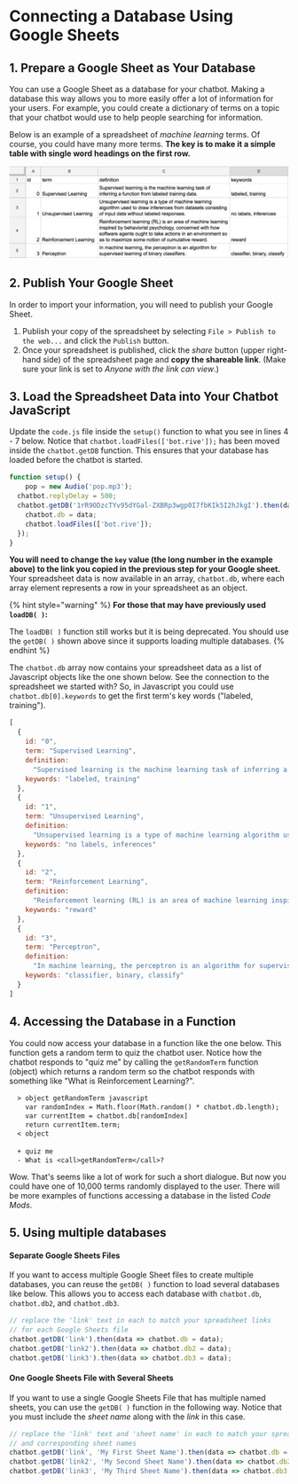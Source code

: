# Connecting a Database Using Google Sheets

## 1. Prepare a Google Sheet as Your Database

You can use a Google Sheet as a database for your chatbot. Making a database this way allows you to more easily offer a lot of information for your users. For example, you could create a dictionary of terms on a topic that your chatbot would use to help people searching for information.

Below is an example of a spreadsheet of _machine learning_ terms. Of course, you could have many more terms. **The key is to make it a simple table with single word headings on the first row.**

![Example Spreadsheet for Chatbot Database](../.gitbook/assets/dbSpreadsheetEx.png)

## 2. Publish Your Google Sheet <a href="#using-google-sheet-as-database-recommended" id="using-google-sheet-as-database-recommended"></a>

In order to import your information, you will need to publish your Google Sheet.

1. Publish your copy of the spreadsheet by selecting `File > Publish to the web...` and click the `Publish` button.
2. Once your spreadsheet is published, click the _share_ button (upper right-hand side) of the spreadsheet page and **copy the shareable link**. (Make sure your link is set to _Anyone with the link can view_.)

## 3. Load the Spreadsheet Data into Your Chatbot JavaScript

Update the `code.js` file inside the `setup()` function to what you see in lines 4 - 7 below. Notice that `chatbot.loadFiles(['bot.rive']);` has been moved inside the `chatbot.getDB` function. This ensures that your database has loaded before the chatbot is started.

```javascript
function setup() {
	pop = new Audio('pop.mp3');
  chatbot.replyDelay = 500;
  chatbot.getDB('1rR9ODzcTYv95dYGal-ZXBRp3wgp0I7fbKIk5I2hJkgI').then(data => {
    chatbot.db = data;
    chatbot.loadFiles(['bot.rive']);
  });
}
```

**You will need to change the `key` value (the long number in the example above) to the link you copied in the previous step for your Google sheet.** Your spreadsheet data is now available in an array, `chatbot.db`, where each array element represents a row in your spreadsheet as an object.

{% hint style="warning" %}
**For those that may have previously used `loadDB( )`:**&#x20;

The `loadDB( )` function still works but it is being deprecated. You should use the `getDB( )` shown above since it supports loading multiple databases.
{% endhint %}

The `chatbot.db` array now contains your spreadsheet data as a list of Javascript objects like the one shown below. See the connection to the spreadsheet we started with? So, in Javascript you could use `chatbot.db[0].keywords` to get the first term's key words ("labeled, training").

```javascript
[
  {
    id: "0",
    term: "Supervised Learning",
    definition:
      "Supervised learning is the machine learning task of inferring a function from labeled training data.",
    keywords: "labeled, training"
  },
  {
    id: "1",
    term: "Unsupervised Learning",
    definition:
      "Unsupervised learning is a type of machine learning algorithm used to draw inferences from datasets consisting of input data without labeled responses.",
    keywords: "no labels, inferences"
  },
  {
    id: "2",
    term: "Reinforcement Learning",
    definition:
      "Reinforcement learning (RL) is an area of machine learning inspired by behaviorist psychology, concerned with how software agents ought to take actions in an environment so as to maximize some notion of cumulative reward. ",
    keywords: "reward"
  },
  {
    id: "3",
    term: "Perceptron",
    definition:
      "In machine learning, the perceptron is an algorithm for supervised learning of binary classifiers.",
    keywords: "classifier, binary, classify"
  }
]
```

## 4. Accessing the Database in a Function&#x20;

You could now access your database in a function like the one below. This function gets a random term to quiz the chatbot user. Notice how the chatbot responds to "quiz me" by calling the `getRandomTerm` function (object) which returns a random term so the chatbot responds with something like "What is Reinforcement Learning?".

```
  > object getRandomTerm javascript
    var randomIndex = Math.floor(Math.random() * chatbot.db.length);
    var currentItem = chatbot.db[randomIndex]
    return currentItem.term;
  < object

  + quiz me
  - What is <call>getRandomTerm</call>?
```

Wow. That's seems like a lot of work for such a short dialogue. But now you could have one of 10,000 terms randomly displayed to the user. There will be more examples of functions accessing a database in the listed _Code Mods_.

## 5. Using multiple databases

#### Separate Google Sheets Files

If you want to access multiple Google Sheet files to create multiple databases, you can reuse the `getDB( )` function to load several databases like below. This allows you to access each database with `chatbot.db`, `chatbot.db2`,  and `chatbot.db3`.

```javascript
// replace the 'link' text in each to match your spreadsheet links 
// for each Google Sheets file
chatbot.getDB('link').then(data => chatbot.db = data);
chatbot.getDB('link2').then(data => chatbot.db2 = data);
chatbot.getDB('link3').then(data => chatbot.db3 = data);
```

#### One Google Sheets File with Several Sheets

If you want to use a single Google Sheets File that has multiple named sheets, you can use the `getDB( )` function in the following way. Notice that you must include the _sheet name_ along with the _link_ in this case.

```javascript
// replace the 'link' text and 'sheet name' in each to match your spreadsheet link
// and corresponding sheet names 
chatbot.getDB('link', 'My First Sheet Name').then(data => chatbot.db = data);
chatbot.getDB('link2', 'My Second Sheet Name').then(data => chatbot.db2 = data);
chatbot.getDB('link3', 'My Third Sheet Name').then(data => chatbot.db3 = data);
```
